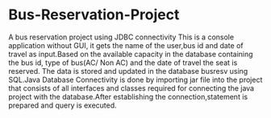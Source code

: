 # Bus-Reservation-Project
A bus reservation project using JDBC connectivity
This is a console application without GUI, it gets the name of the user,bus id and date of travel as input.Based on the available capacity in the database containing the bus id, type of bus(AC/ Non AC) and the date of travel the seat is reserved.
The data is stored and updated in the database busresv using SQL.Java Database Connectivity is done by importing jar file into the project that consists of all interfaces and classes required for connecting the java project with the database.After establishing the connection,statement is prepared and query is executed.

